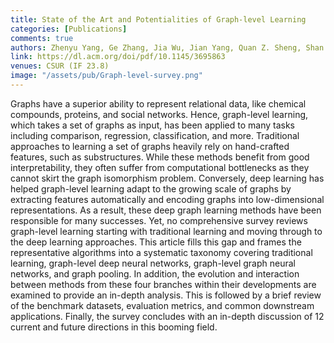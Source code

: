 ```yaml
---
title: State of the Art and Potentialities of Graph-level Learning
categories: [Publications]
comments: true
authors: Zhenyu Yang, Ge Zhang, Jia Wu, Jian Yang, Quan Z. Sheng, Shan Xue, Chuan Zhou, Charu Aggarwal, Hao Peng, Wenbin Hu, Edwin Hancock, Pietro Li`o 
link: https://dl.acm.org/doi/pdf/10.1145/3695863
venues: CSUR (IF 23.8)
image: "/assets/pub/Graph-level-survey.png"
---
```

Graphs have a superior ability to represent relational data, like chemical compounds, proteins, and social networks. Hence, graph-level learning, which takes a set of graphs as input, has been applied to many tasks including comparison, regression, classification, and more. Traditional approaches to learning a set of graphs heavily rely on hand-crafted features, such as substructures. While these methods benefit from good interpretability, they often suffer from computational bottlenecks as they cannot skirt the graph isomorphism problem. Conversely, deep learning has helped graph-level learning adapt to the growing scale of graphs by extracting features automatically and encoding graphs into low-dimensional representations. As a result, these deep graph learning methods have been responsible for many successes. Yet, no comprehensive survey reviews graph-level learning starting with traditional learning and moving through to the deep learning approaches. This article fills this gap and frames the representative algorithms into a systematic taxonomy covering traditional learning, graph-level deep neural networks, graph-level graph neural networks, and graph pooling. In addition, the evolution and interaction between methods from these four branches within their developments are examined to provide an in-depth analysis. This is followed by a brief review of the benchmark datasets, evaluation metrics, and common downstream applications. Finally, the survey concludes with an in-depth discussion of 12 current and future directions in this booming field.